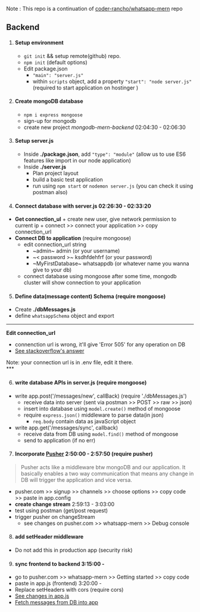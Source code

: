 Note : This repo is a continuation of [coder-rancho/whatsapp-mern](https://github.com/coder-rancho/whatsapp-mern) repo

## Backend 

1. #### Setup environment 
    + `git init` && setup remote(github) repo.
    + `npm init` (default options)
    + Edit package.json
        + `"main": "server.js"` 
        + within `scripts` object, add a property `"start": "node server.js"` (required to start application on hostinger )

2. #### Create mongoDB database
    + `npm i express mongoose`
    + sign-up for mongodb
    + create new project *mongodb-mern-backend* 02:04:30 - 02:06:30

3. #### Setup server.js
    + Inside **./package.json**, add `"type": "module"` (allow us to use ES6 features like import in our node application)
    + Inside **./server.js**
        + Plan project layout
        + build a basic test application
        + run using `npm start` or `nodemon server.js` (you can check it using postman also)

4. #### Connect database with server.js 02:26:30 - 02:33:20
  +  **Get connection_ul**
    + create new user, give network permission to current ip
    + connect >> connect your application >> copy connection_url
  + **Connect DB to application** (require mongoose)
    + edit connection_url string
        + ~admin~ admin (or your username)
        + ~< password >~ ksdhfdehfrf (or your password)
        + ~MyFirstDatabase~ whatsappdb (or whatever name you wanna give to your db)
    + connect database using mongoose 
    after some time, mongodb cluster will show connection to your application

5. #### Define data(message content) Schema (require mongoose)
  + Create **./dbMessages.js**
  + define `whatsappSchema` object and export

***
<div >
    <strong>Edit connection_url</strong><br>
    <ul>
        <li>connenction url is wrong, it'll give 'Error 505' for any operation on DB</li>
        <li><a href="https://stackoverflow.com/questions/58617287/unhandledpromiserejectionwarning-mongoerror-w-has-to-be-a-number-or-a-string-a">See stackoverflow's answer</a></li>
    </ul>
    Note: your connection url is in .env file, edit it there.
</div>
***

6. #### write database APIs in server.js (require mongoose)
  + write app.post('/messages/new', callBack) (require './dbMessages.js')
      + receive data into server (sent via postman >> POST >> raw >> json)
      + insert into database using `model.create()` method of mongoose
      + require `express.json()` middleware to parse data(in json)
        + `req.body` contain data as javaScript object
  + write app.get('/messages/sync', callback)
      + receive data from DB using `model.find()` method of mongoose
      + send to application (if no err)

7. #### Incorporate [Pusher](www.pusher.com "Make mongoDB realtime") 2:50:00 - 2:57:50 (require pusher)
  > Pusher acts like a middleware btw mongoDB and our application. It basically enables a two way communication that means any change in DB will trigger the application and vice versa.
  + pusher.com >> signup >> channels >> choose options >> copy code >> paste in app.config
  + **create change stream** 2:59:13 - 3:03:00
  + test using postman (get/post request)
  + trigger pusher on changeStream 
      + see changes on pusher.com >> whatsapp-mern >> Debug console
  
8. #### add setHeader middleware
  + Do not add this in production app (security risk)

9. #### sync frontend to backend 3:15:00 -  
  + go to pusher.com >> whatsapp-mern >> Getting started >> copy code
  + paste in app.js (frontend) 3:20:00 - 
  + Replace setHeaders with cors (require cors)
  + [See changes in app.js](https://github.com/coder-rancho/whatsapp-mern/commit/364b62fc0e71018daa836b0ad3a38892da4e5ace#diff-3d74dddefb6e35fbffe3c76ec0712d5c416352d9449e2fcc8210a9dee57dff67)
  + [Fetch messages from DB into app](https://github.com/coder-rancho/whatsapp-mern/commit/d32c0b52c467ca3f922de315e0cdf9d85b01af55)